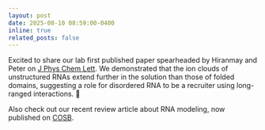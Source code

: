 ```yaml
---
layout: post
date: 2025-08-10 08:59:00-0400
inline: true
related_posts: false
---
```


Excited to share our lab first published paper spearheaded by Hiranmay and Peter on [J Phys Chem Lett](https://pubs.acs.org/doi/10.1021/acs.jpclett.5c01656). We demonstrated that the ion clouds of unstructured RNAs extend further in the solution than those of folded domains, suggesting a role for disordered RNA to be a recruiter using long-ranged interactions. :tada:

Also check out our recent review article about RNA modeling, now published on [COSB](https://www.sciencedirect.com/science/article/pii/S0959440X25001253).
